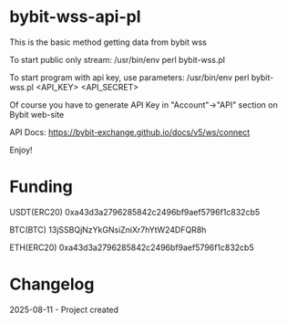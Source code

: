 # bybit-wss-api-pl

This is the basic method getting data from bybit wss

To start public only stream:
/usr/bin/env perl bybit-wss.pl

To start program with api key, use parameters:
/usr/bin/env perl bybit-wss.pl <API_KEY> <API_SECRET>

Of course you have to generate API Key in "Account"->"API" section on Bybit web-site

API Docs: https://bybit-exchange.github.io/docs/v5/ws/connect

Enjoy!

# Funding

USDT(ERC20) 0xa43d3a2796285842c2496bf9aef5796f1c832cb5

BTC(BTC)    13jSSBQjNzYkGNsiZniXr7hYtW24DFQR8h

ETH(ERC20)  0xa43d3a2796285842c2496bf9aef5796f1c832cb5

# Changelog

2025-08-11 - Project created